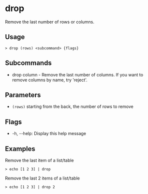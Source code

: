 # drop
Remove the last number of rows or columns.

## Usage
```shell
> drop (rows) <subcommand> {flags} 
 ```

## Subcommands
* drop column - Remove the last number of columns. If you want to remove columns by name, try 'reject'.

## Parameters
* `(rows)` starting from the back, the number of rows to remove

## Flags
* -h, --help: Display this help message

## Examples
  Remove the last item of a list/table
```shell
> echo [1 2 3] | drop
 ```

  Remove the last 2 items of a list/table
```shell
> echo [1 2 3] | drop 2
 ```

